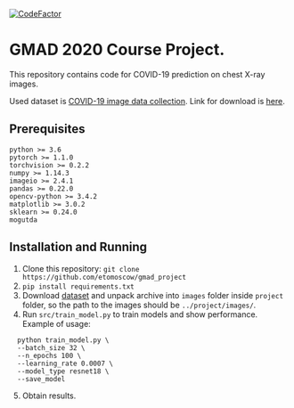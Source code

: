 [![CodeFactor](https://www.codefactor.io/repository/github/etomoscow/gmad_project/badge/main)](https://www.codefactor.io/repository/github/etomoscow/gmad_project/overview/main)

# GMAD 2020 Course Project.

This repository contains code for COVID-19 prediction on chest X-ray images. 

Used dataset is [COVID-19 image data collection](https://github.com/ieee8023/covid-chestxray-dataset). Link for download is [here](https://www.dropbox.com/s/4gnp630blcre0za/images.rar?dl=0).

## Prerequisites
```
python >= 3.6
pytorch >= 1.1.0
torchvision >= 0.2.2
numpy >= 1.14.3
imageio >= 2.4.1
pandas >= 0.22.0
opencv-python >= 3.4.2
matplotlib >= 3.0.2
sklearn >= 0.24.0
mogutda
```
## Installation and Running

1. Clone this repository: `git clone https://github.com/etomoscow/gmad_project`
2. `pip install requirements.txt`
3. Download [dataset](https://www.dropbox.com/s/4gnp630blcre0za/images.rar?dl=0) and unpack archive into `images` folder inside `project` folder, so the path to the images should be `../project/images/`.
4. Run `src/train_model.py` to train models and show performance. Example of usage:
```
  python train_model.py \
  --batch_size 32 \
  --n_epochs 100 \
  --learning_rate 0.0007 \
  --model_type resnet18 \
  --save_model
```
5. Obtain results.
